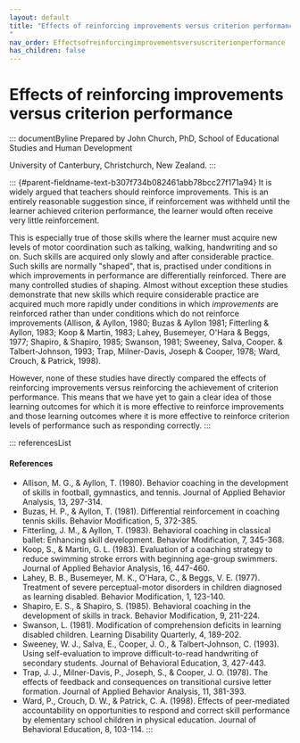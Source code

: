 ```yaml
---
layout: default
title: "Effects of reinforcing improvements versus criterion performance 
"
nav_order: Effectsofreinforcingimprovementsversuscriterionperformance
has_children: false
---
```

# Effects of reinforcing improvements versus criterion performance 


::: documentByline
Prepared by John Church, PhD, School of Educational Studies and Human
Development

University of Canterbury, Christchurch, New Zealand.
:::

::: {#parent-fieldname-text-b307f734b082461abb78bcc27f171a94}
It is widely argued that teachers should reinforce improvements. This is
an entirely reasonable suggestion since, if reinforcement was withheld
until the learner achieved criterion performance, the learner would
often receive very little reinforcement.

This is especially true of those skills where the learner must acquire
new levels of motor coordination such as talking, walking, handwriting
and so on. Such skills are acquired only slowly and after considerable
practice. Such skills are normally "shaped", that is, practised under
conditions in which improvements in performance are differentially
reinforced. There are many controlled studies of shaping. Almost without
exception these studies demonstrate that new skills which require
considerable practice are acquired much more rapidly under conditions in
which *improvements* are reinforced rather than under conditions which
do not reinforce improvements (Allison, & Ayllon, 1980; Buzas & Ayllon
1981; Fitterling & Ayllon, 1983; Koop & Martin, 1983; Lahey, Busemeyer,
O\'Hara & Beggs, 1977; Shapiro, & Shapiro, 1985; Swanson, 1981; Sweeney,
Salva, Cooper. & Talbert-Johnson, 1993; Trap, Milner-Davis, Joseph &
Cooper, 1978; Ward, Crouch, & Patrick, 1998).

However, none of these studies have directly compared the effects of
reinforcing improvements versus reinforcing the achievement of criterion
performance. This means that we have yet to gain a clear idea of those
learning outcomes for which it is more effective to reinforce
improvements and those learning outcomes where it is more effective to
reinforce criterion levels of performance such as responding correctly.
:::

::: referencesList
#### References

-   Allison, M. G., & Ayllon, T. (1980). Behavior coaching in the
    development of skills in football, gymnastics, and tennis. Journal
    of Applied Behavior Analysis, 13, 297-314.
-   Buzas, H. P., & Ayllon, T. (1981). Differential reinforcement in
    coaching tennis skills. Behavior Modification, 5, 372-385.
-   Fitterling, J. M., & Ayllon, T. (1983). Behavioral coaching in
    classical ballet: Enhancing skill development. Behavior
    Modification, 7, 345-368.
-   Koop, S., & Martin, G. L. (1983). Evaluation of a coaching strategy
    to reduce swimming stroke errors with beginning age-group swimmers.
    Journal of Applied Behavior Analysis, 16, 447-460.
-   Lahey, B. B., Busemeyer, M. K., O\'Hara, C., & Beggs, V. E. (1977).
    Treatment of severe perceptual-motor disorders in children diagnosed
    as learning disabled. Behavior Modification, 1, 123-140.
-   Shapiro, E. S., & Shapiro, S. (1985). Behavioral coaching in the
    development of skills in track. Behavior Modification, 9, 211-224.
-   Swanson, L. (1981). Modification of comprehension deficits in
    learning disabled children. Learning Disability Quarterly, 4,
    189-202.
-   Sweeney, W. J., Salva, E., Cooper, J. O., & Talbert-Johnson, C.
    (1993). Using self-evaluation to improve difficult-to-read
    handwriting of secondary students. Journal of Behavioral Education,
    3, 427-443.
-   Trap, J. J., Milner-Davis, P., Joseph, S., & Cooper, J. O. (1978).
    The effects of feedback and consequences on transitional cursive
    letter formation. Journal of Applied Behavior Analysis, 11, 381-393.
-   Ward, P., Crouch, D. W., & Patrick, C. A. (1998). Effects of
    peer-mediated accountability on opportunities to respond and correct
    skill performance by elementary school children in physical
    education. Journal of Behavioral Education, 8, 103-114.
:::

